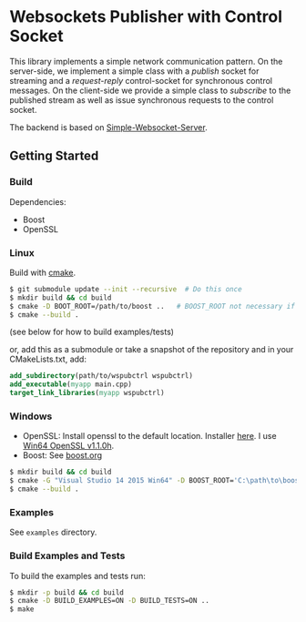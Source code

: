 # Websockets Publisher with Control Socket

This library implements a simple network communication pattern. On the server-side, we implement a
simple class with a *publish* socket for streaming and a *request-reply* control-socket for synchronous
control messages. On the client-side we provide a simple class to *subscribe* to the published stream as
well as issue synchronous requests to the control socket.

The backend is based on [Simple-Websocket-Server](https://github.com/eidheim/Simple-WebSocket-Server).

## Getting Started

### Build

Dependencies:
- Boost
- OpenSSL

### Linux

Build with [cmake](cmake.org).

```bash
$ git submodule update --init --recursive  # Do this once
$ mkdir build && cd build
$ cmake -D BOOT_ROOT=/path/to/boost ..   # BOOST_ROOT not necessary if installed to default location
$ cmake --build .
```
(see below for how to build examples/tests)

or, add this as a submodule or take a snapshot of the repository and in your CMakeLists.txt, add:

```CMake
add_subdirectory(path/to/wspubctrl wspubctrl)
add_executable(myapp main.cpp)
target_link_libraries(myapp wspubctrl)
```

### Windows

- OpenSSL: Install openssl to the default location. Installer [here](https://slproweb.com/products/Win32OpenSSL.html). I use [Win64 OpenSSL v1.1.0h](https://slproweb.com/download/Win64OpenSSL-1_1_0h.exe).
- Boost: See [boost.org](www.boost.org)

```bash
$ mkdir build && cd build
$ cmake -G "Visual Studio 14 2015 Win64" -D BOOST_ROOT='C:\path\to\boost' -D BUILD_EXAMPLES=ON -D BUILD_TESTS=ON ..
$ cmake --build .
```

### Examples

See `examples` directory.

### Build Examples and Tests

To build the examples and tests run:
```bash
$ mkdir -p build && cd build
$ cmake -D BUILD_EXAMPLES=ON -D BUILD_TESTS=ON ..
$ make
```

